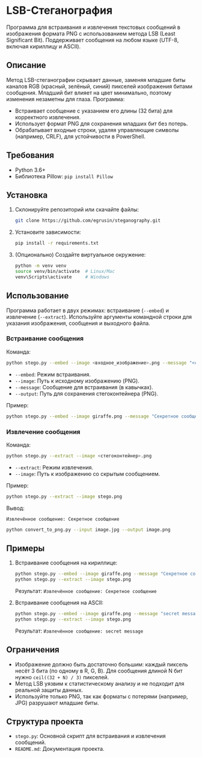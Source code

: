 # LSB-Стеганография

Программа для встраивания и извлечения текстовых сообщений в изображения формата PNG с использованием метода LSB (Least Significant Bit). Поддерживает сообщения на любом языке (UTF-8, включая кириллицу и ASCII).

## Описание

Метод LSB-стеганографии скрывает данные, заменяя младшие биты каналов RGB (красный, зелёный, синий) пикселей изображения битами сообщения. Младший бит влияет на цвет минимально, поэтому изменения незаметны для глаза. Программа:
- Встраивает сообщение с указанием его длины (32 бита) для корректного извлечения.
- Использует формат PNG для сохранения младших бит без потерь.
- Обрабатывает входные строки, удаляя управляющие символы (например, CRLF), для устойчивости в PowerShell.

## Требования

- Python 3.6+
- Библиотека Pillow: `pip install Pillow`

## Установка

1. Склонируйте репозиторий или скачайте файлы:
   ```bash
   git clone https://github.com/egrusin/steganography.git
   ```
2. Установите зависимости:
   ```bash
   pip install -r requirements.txt
   ```
3. (Опционально) Создайте виртуальное окружение:
   ```bash
   python -m venv venv
   source venv/bin/activate  # Linux/Mac
   venv\Scripts\activate     # Windows
   ```

## Использование

Программа работает в двух режимах: встраивание (`--embed`) и извлечение (`--extract`). Используйте аргументы командной строки для указания изображения, сообщения и выходного файла.

### Встраивание сообщения

Команда:
```bash
python stego.py --embed --image <входное_изображение>.png --message "<сообщение>" --output <выходное_изображение>.png
```

- `--embed`: Режим встраивания.
- `--image`: Путь к исходному изображению (PNG).
- `--message`: Сообщение для встраивания (в кавычках).
- `--output`: Путь для сохранения стегоконтейнера (PNG).

Пример:
```bash
python stego.py --embed --image giraffe.png --message "Секретное сообщение" --output stego.png
```

### Извлечение сообщения

Команда:
```bash
python stego.py --extract --image <стегоконтейнер>.png
```

- `--extract`: Режим извлечения.
- `--image`: Путь к изображению со скрытым сообщением.

Пример:
```bash
python stego.py --extract --image stego.png
```

Вывод:
```
Извлечённое сообщение: Секретное сообщение
```


```bash
python convert_to_png.py --input image.jpg --output image.png
```

## Примеры

1. Встраивание сообщения на кириллице:
   ```bash
   python stego.py --embed --image giraffe.png --message "Секретное сообщение" --output stego.png
   python stego.py --extract --image stego.png
   ```
   Результат: `Извлечённое сообщение: Секретное сообщение`

2. Встраивание сообщения на ASCII:
   ```bash
   python stego.py --embed --image giraffe.png --message "secret message" --output stego.png
   python stego.py --extract --image stego.png
   ```
   Результат: `Извлечённое сообщение: secret message`

## Ограничения

- Изображение должно быть достаточно большим: каждый пиксель несёт 3 бита (по одному в R, G, B). Для сообщения длиной N бит нужно `ceil((32 + N) / 3)` пикселей.
- Метод LSB уязвим к статистическому анализу и не подходит для реальной защиты данных.
- Используйте только PNG, так как форматы с потерями (например, JPG) разрушают младшие биты.

## Структура проекта

- `stego.py`: Основной скрипт для встраивания и извлечения сообщений.
- `README.md`: Документация проекта.
